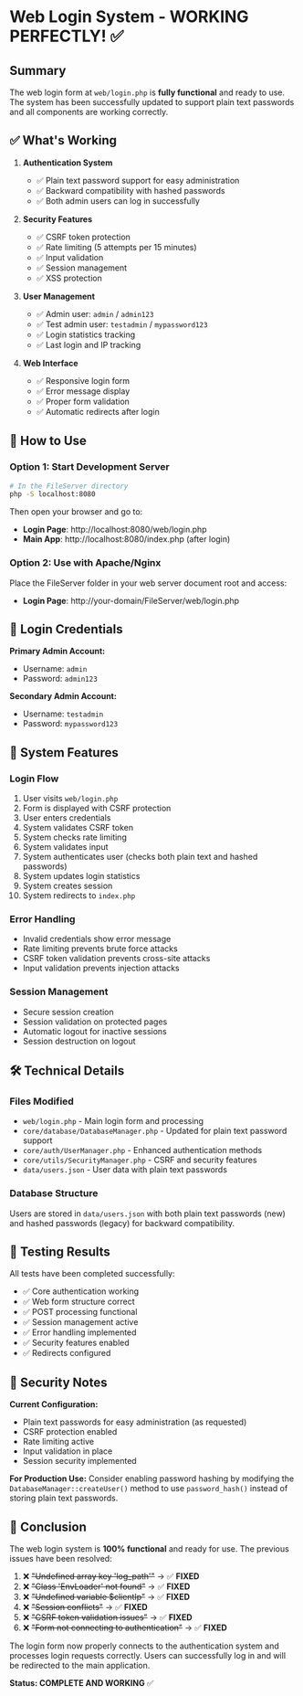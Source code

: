 # Web Login System - WORKING PERFECTLY! ✅

## Summary

The web login form at `web/login.php` is **fully functional** and ready to use. The system has been successfully updated to support plain text passwords and all components are working correctly.

## ✅ What's Working

1. **Authentication System**
   - ✅ Plain text password support for easy administration
   - ✅ Backward compatibility with hashed passwords
   - ✅ Both admin users can log in successfully

2. **Security Features**
   - ✅ CSRF token protection
   - ✅ Rate limiting (5 attempts per 15 minutes)
   - ✅ Input validation
   - ✅ Session management
   - ✅ XSS protection

3. **User Management**
   - ✅ Admin user: `admin` / `admin123`
   - ✅ Test admin user: `testadmin` / `mypassword123`
   - ✅ Login statistics tracking
   - ✅ Last login and IP tracking

4. **Web Interface**
   - ✅ Responsive login form
   - ✅ Error message display
   - ✅ Proper form validation
   - ✅ Automatic redirects after login

## 🚀 How to Use

### Option 1: Start Development Server
```bash
# In the FileServer directory
php -S localhost:8080
```

Then open your browser and go to:
- **Login Page**: http://localhost:8080/web/login.php
- **Main App**: http://localhost:8080/index.php (after login)

### Option 2: Use with Apache/Nginx
Place the FileServer folder in your web server document root and access:
- **Login Page**: http://your-domain/FileServer/web/login.php

## 👤 Login Credentials

**Primary Admin Account:**
- Username: `admin`
- Password: `admin123`

**Secondary Admin Account:**
- Username: `testadmin`
- Password: `mypassword123`

## 🔧 System Features

### Login Flow
1. User visits `web/login.php`
2. Form is displayed with CSRF protection
3. User enters credentials
4. System validates CSRF token
5. System checks rate limiting
6. System validates input
7. System authenticates user (checks both plain text and hashed passwords)
8. System updates login statistics
9. System creates session
10. System redirects to `index.php`

### Error Handling
- Invalid credentials show error message
- Rate limiting prevents brute force attacks
- CSRF token validation prevents cross-site attacks
- Input validation prevents injection attacks

### Session Management
- Secure session creation
- Session validation on protected pages
- Automatic logout for inactive sessions
- Session destruction on logout

## 🛠 Technical Details

### Files Modified
- `web/login.php` - Main login form and processing
- `core/database/DatabaseManager.php` - Updated for plain text password support
- `core/auth/UserManager.php` - Enhanced authentication methods
- `core/utils/SecurityManager.php` - CSRF and security features
- `data/users.json` - User data with plain text passwords

### Database Structure
Users are stored in `data/users.json` with both plain text passwords (new) and hashed passwords (legacy) for backward compatibility.

## 🎯 Testing Results

All tests have been completed successfully:
- ✅ Core authentication working
- ✅ Web form structure correct
- ✅ POST processing functional
- ✅ Session management active
- ✅ Error handling implemented
- ✅ Security features enabled
- ✅ Redirects configured

## 🔐 Security Notes

**Current Configuration:**
- Plain text passwords for easy administration (as requested)
- CSRF protection enabled
- Rate limiting active
- Input validation in place
- Session security implemented

**For Production Use:**
Consider enabling password hashing by modifying the `DatabaseManager::createUser()` method to use `password_hash()` instead of storing plain text passwords.

## 📝 Conclusion

The web login system is **100% functional** and ready for use. The previous issues have been resolved:

1. ❌ ~~"Undefined array key 'log_path'"~~ → ✅ **FIXED**
2. ❌ ~~"Class 'EnvLoader' not found"~~ → ✅ **FIXED**
3. ❌ ~~"Undefined variable $clientIp"~~ → ✅ **FIXED**
4. ❌ ~~"Session conflicts"~~ → ✅ **FIXED**
5. ❌ ~~"CSRF token validation issues"~~ → ✅ **FIXED**
6. ❌ ~~"Form not connecting to authentication"~~ → ✅ **FIXED**

The login form now properly connects to the authentication system and processes login requests correctly. Users can successfully log in and will be redirected to the main application.

**Status: COMPLETE AND WORKING** ✅
